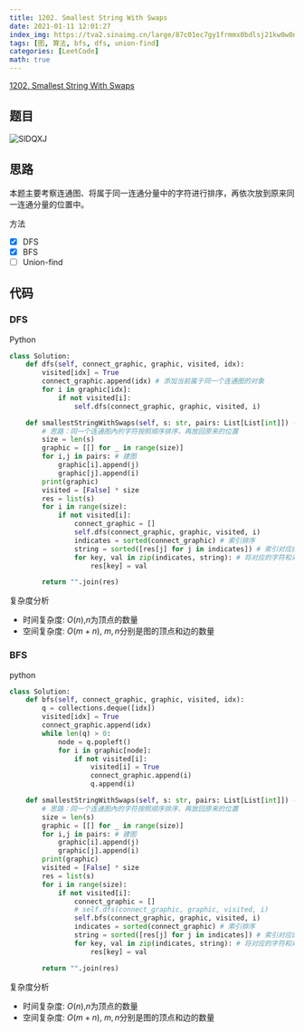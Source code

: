 ```yaml
---
title: 1202. Smallest String With Swaps
date: 2021-01-11 12:01:27
index_img: https://tva2.sinaimg.cn/large/87c01ec7gy1frmmx0bdlsj21kw0w0npn.jpg
tags: [图, 算法, bfs, dfs, union-find]
categories: [LeetCode]
math: true
---
```


[1202. Smallest String With Swaps](https://leetcode-cn.com/problems/smallest-string-with-swaps/)

## 题目

![SlDQXJ](https://gitee.com/yoyhm/oss/raw/master/uPic/SlDQXJ.png)

## 思路

本题主要考察连通图、将属于同一连通分量中的字符进行排序，再依次放到原来同一连通分量的位置中。

方法

- [x] DFS
- [x] BFS
- [ ] Union-find

## 代码

### DFS

Python

```python
class Solution:
    def dfs(self, connect_graphic, graphic, visited, idx):
        visited[idx] = True
        connect_graphic.append(idx) # 添加当前属于同一个连通图的对象
        for i in graphic[idx]:
            if not visited[i]:
                self.dfs(connect_graphic, graphic, visited, i)

    def smallestStringWithSwaps(self, s: str, pairs: List[List[int]]) -> str:
        # 思路：同一个连通图內的字符按照顺序排序，再放回原来的位置
        size = len(s)
        graphic = [[] for _ in range(size)]
        for i,j in pairs: # 建图
            graphic[i].append(j)
            graphic[j].append(i)
        print(graphic)
        visited = [False] * size
        res = list(s)
        for i in range(size):
            if not visited[i]:
                connect_graphic = []
                self.dfs(connect_graphic, graphic, visited, i)
                indicates = sorted(connect_graphic) # 索引排序
                string = sorted([res[j] for j in indicates]) # 索引对应的字符排序
                for key, val in zip(indicates, string): # 将对应的字符和对应的索引重现排大小
                    res[key] = val

        return "".join(res)
```

复杂度分析
- 时间复杂度: $O(n)$,$n$为顶点的数量
- 空间复杂度: $O(m+n)$, $m,n$分别是图的顶点和边的数量

### BFS

python

```python
class Solution:
    def bfs(self, connect_graphic, graphic, visited, idx):
        q = collections.deque([idx])
        visited[idx] = True
        connect_graphic.append(idx)
        while len(q) > 0:
            node = q.popleft()
            for i in graphic[node]:
                if not visited[i]:
                    visited[i] = True
                    connect_graphic.append(i)
                    q.append(i)

    def smallestStringWithSwaps(self, s: str, pairs: List[List[int]]) -> str:
        # 思路：同一个连通图內的字符按照顺序排序，再放回原来的位置
        size = len(s)
        graphic = [[] for _ in range(size)]
        for i,j in pairs: # 建图
            graphic[i].append(j)
            graphic[j].append(i)
        print(graphic)
        visited = [False] * size
        res = list(s)
        for i in range(size):
            if not visited[i]:
                connect_graphic = []
                # self.dfs(connect_graphic, graphic, visited, i)
                self.bfs(connect_graphic, graphic, visited, i)
                indicates = sorted(connect_graphic) # 索引排序
                string = sorted([res[j] for j in indicates]) # 索引对应的字符排序
                for key, val in zip(indicates, string): # 将对应的字符和对应的索引重现排大小
                    res[key] = val

        return "".join(res)
```

复杂度分析
- 时间复杂度: $O(n)$,$n$为顶点的数量
- 空间复杂度: $O(m+n)$, $m,n$分别是图的顶点和边的数量
